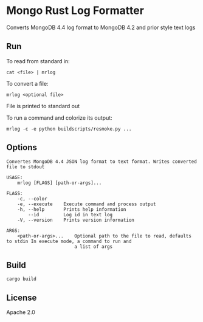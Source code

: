 # Mongo Rust Log Formatter

Converts MongoDB 4.4 log format to MongoDB 4.2 and prior style text logs

## Run

To read from standard in:

```cat <file> | mrlog```

To convert a file:

```mrlog <optional file>```

File is printed to standard out

To run a command and colorize its output:

```mrlog -c -e python buildscripts/resmoke.py ...```

## Options

```
Convertes MongoDB 4.4 JSON log format to text format. Writes converted file to stdout

USAGE:
    mrlog [FLAGS] [path-or-args]...

FLAGS:
    -c, --color
    -e, --execute    Execute command and process output
    -h, --help       Prints help information
        --id         Log id in text log
    -V, --version    Prints version information

ARGS:
    <path-or-args>...    Optional path to the file to read, defaults to stdin In execute mode, a command to run and
                         a list of args
```

## Build
```cargo build```

## License

Apache 2.0
